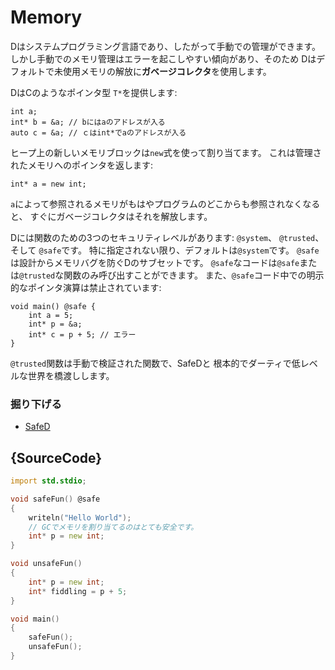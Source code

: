 # Memory

Dはシステムプログラミング言語であり、したがって手動での管理ができます。
しかし手動でのメモリ管理はエラーを起こしやすい傾向があり、そのため
Dはデフォルトで未使用メモリの解放に**ガベージコレクタ**を使用します。

DはCのようなポインタ型 `T*`を提供します:

    int a;
    int* b = &a; // bにはaのアドレスが入る
    auto c = &a; // ｃはint*でaのアドレスが入る

ヒープ上の新しいメモリブロックは`new`式を使って割り当てます。
これは管理されたメモリへのポインタを返します:

    int* a = new int;

`a`によって参照されるメモリがもはやプログラムのどこからも参照されなくなると、
すぐにガベージコレクタはそれを解放します。

Dには関数のための3つのセキュリティレベルがあります: `@system`、 `@trusted`、そして `@safe`です。
特に指定されない限り、デフォルトは`@system`です。
`@safe`は設計からメモリバグを防ぐDのサブセットです。
`@safe`なコードは`@safe`または`@trusted`な関数のみ呼び出すことができます。
また、`@safe`コード中での明示的なポインタ演算は禁止されています:

    void main() @safe {
        int a = 5;
        int* p = &a;
        int* c = p + 5; // エラー
    }

`@trusted`関数は手動で検証された関数で、SafeDと
根本的でダーティで低レベルな世界を橋渡しします。

### 掘り下げる

* [SafeD](https://dlang.org/safed.html)

## {SourceCode}

```d
import std.stdio;

void safeFun() @safe
{
    writeln("Hello World");
    // GCでメモリを割り当てるのはとても安全です。
    int* p = new int;
}

void unsafeFun()
{
    int* p = new int;
    int* fiddling = p + 5;
}

void main()
{
    safeFun();
    unsafeFun();
}
```
